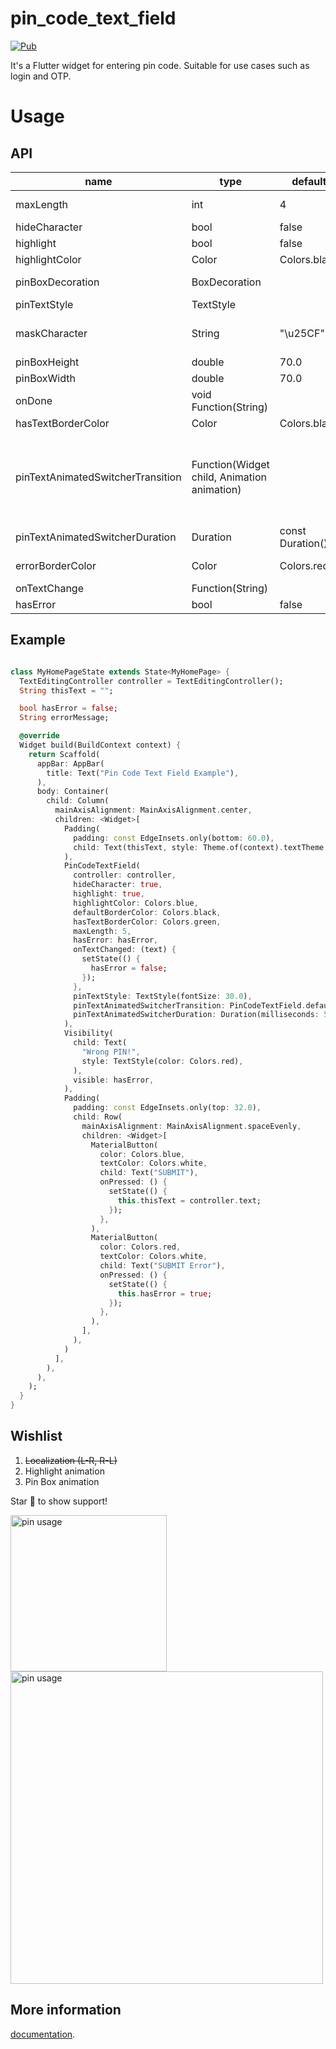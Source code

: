 # pin_code_text_field
[![Pub](https://img.shields.io/pub/v/pin_code_text_field.svg)](https://pub.dartlang.org/packages/pin_code_text_field)

It's a Flutter widget for entering pin code. Suitable for use cases such as login and OTP.

# Usage
## API
| name | type | default | description |
| --- | --- | --- | --- |
| maxLength | int | 4 | The total length of pin number & the number of pin boxes |
| hideCharacter | bool | false | Show or hide the pin code |
| highlight | bool | false | highlight the focused pin box |
| highlightColor | Color | Colors.black | Set color of the focused pin box |
| pinBoxDecoration | BoxDecoration| | Customization for the individual pin boxes. |
| pinTextStyle | TextStyle | | TextStyle for styling pin characters |
| maskCharacter | String | "\u25CF" | Special character to mask the pin code. Will only work if `hideCharacter` is set to true |
| pinBoxHeight | double | 70.0 | Height of pin boxes |
| pinBoxWidth | double | 70.0 | Width of pin boxes |
| onDone | void Function(String) | | Callback when the max length of pin code is reached. |
| hasTextBorderColor | Color | Colors.black | Set color of pin box containing text |
| pinTextAnimatedSwitcherTransition | Function(Widget child, Animation<double> animation) | | Animation of text appearing/disappearing, you can write your own or use a few presets: 1. PinCodeTextField.awesomeTransition 2. PinCodeTextField.defaultScalingTransition  3. PinCodeTextField.defaultRotateTransition|
| pinTextAnimatedSwitcherDuration | Duration | const Duration() | Duration of pinTextAnimatedSwitcherTransition |
| errorBorderColor | Color | Colors.red | Highlight all textboxes to this color if hasError is set to `true`
| onTextChange | Function(String) | | callback that returns a text on input |
| hasError | bool | false | set all border color to `errorBorderColor` |

## Example
```dart

class MyHomePageState extends State<MyHomePage> {
  TextEditingController controller = TextEditingController();
  String thisText = "";

  bool hasError = false;
  String errorMessage;

  @override
  Widget build(BuildContext context) {
    return Scaffold(
      appBar: AppBar(
        title: Text("Pin Code Text Field Example"),
      ),
      body: Container(
        child: Column(
          mainAxisAlignment: MainAxisAlignment.center,
          children: <Widget>[
            Padding(
              padding: const EdgeInsets.only(bottom: 60.0),
              child: Text(thisText, style: Theme.of(context).textTheme.title),
            ),
            PinCodeTextField(
              controller: controller,
              hideCharacter: true,
              highlight: true,
              highlightColor: Colors.blue,
              defaultBorderColor: Colors.black,
              hasTextBorderColor: Colors.green,
              maxLength: 5,
              hasError: hasError,
              onTextChanged: (text) {
                setState(() {
                  hasError = false;
                });
              },
              pinTextStyle: TextStyle(fontSize: 30.0),
              pinTextAnimatedSwitcherTransition: PinCodeTextField.defaultScalingTransition,
              pinTextAnimatedSwitcherDuration: Duration(milliseconds: 500),
            ),
            Visibility(
              child: Text(
                "Wrong PIN!",
                style: TextStyle(color: Colors.red),
              ),
              visible: hasError,
            ),
            Padding(
              padding: const EdgeInsets.only(top: 32.0),
              child: Row(
                mainAxisAlignment: MainAxisAlignment.spaceEvenly,
                children: <Widget>[
                  MaterialButton(
                    color: Colors.blue,
                    textColor: Colors.white,
                    child: Text("SUBMIT"),
                    onPressed: () {
                      setState(() {
                        this.thisText = controller.text;
                      });
                    },
                  ),
                  MaterialButton(
                    color: Colors.red,
                    textColor: Colors.white,
                    child: Text("SUBMIT Error"),
                    onPressed: () {
                      setState(() {
                        this.hasError = true;
                      });
                    },
                  ),
                ],
              ),
            )
          ],
        ),
      ),
    );
  }
}

```

## Wishlist
1. ~~Localization (L-R, R-L)~~
2. Highlight animation
3. Pin Box animation


Star 🌟 to show support!

<img src="https://raw.githubusercontent.com/LiewJunTung/Pin-Code-Text-Field/master/image/phoneusage.gif" alt="pin usage" width="250"/>
<img src="https://raw.githubusercontent.com/LiewJunTung/Pin-Code-Text-Field/master/image/ipad.gif" alt="pin usage" width="500"/>

## More information
[documentation](https://flutter.io/).
